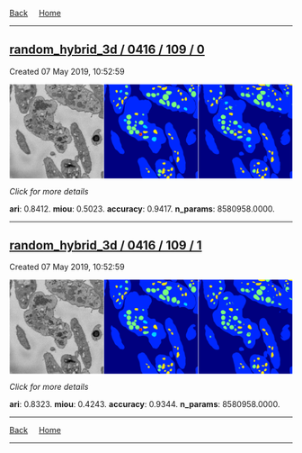 
[Back](..)&nbsp;&nbsp;&nbsp;&nbsp;&nbsp;[Home](https://leapmanlab.github.io/snapshots)

---

<div class="summary"><a href="0"><h2>random_hybrid_3d / 0416 / 109 / 0</h2></a><p>Created 07 May 2019, 10:52:59
</p><a href="0"><img src="0/media/summary.png" align="center"></a><p>
<i>Click for more details</i>
</p></div>

**ari**: 0.8412. **miou**: 0.5023. **accuracy**: 0.9417. **n_params**: 8580958.0000. 

---

<div class="summary"><a href="1"><h2>random_hybrid_3d / 0416 / 109 / 1</h2></a><p>Created 07 May 2019, 10:52:59
</p><a href="1"><img src="1/media/summary.png" align="center"></a><p>
<i>Click for more details</i>
</p></div>

**ari**: 0.8323. **miou**: 0.4243. **accuracy**: 0.9344. **n_params**: 8580958.0000. 

---

[Back](..)&nbsp;&nbsp;&nbsp;&nbsp;&nbsp;[Home](https://leapmanlab.github.io/snapshots)

---